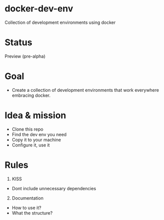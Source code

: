 # docker-dev-env
Collection of development environments using docker

# Status
Preview (pre-alpha)

# Goal
* Create a collection of development environments that work everywhere embracing docker. 

# Idea & mission
 * Clone this repo
 * Find the dev env you need
 * Copy it to your machine
 * Configure it, use it
 
# Rules
1. KISS
 * Dont include unnecessary dependencies
2. Documentation
 * How to use it?
 * What the structure?

